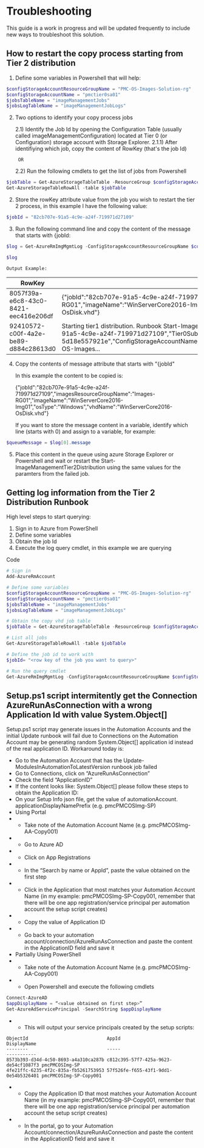 # Troubleshooting

This guide is a work in progress and will be updated frequently to include new ways to troubleshoot this solution.

How to restart the copy process starting from Tier 2 distribution
-----------------------------------------------------------------

1) Define some variables in Powershell that will help:

```powershell
$configStorageAccountResourceGroupName = "PMC-OS-Images-Solution-rg"
$configStorageAccountName = "pmctier0sa01"
$jobsTableName = "imageManagementJobs"
$jobsLogTableName = "imageManagementJobLogs"
```

2) Two options to identify your copy process jobs

	2.1) Identify the Job Id by opening the Configuration Table (usually called imageManagementConfiguration) located at Tier 0 (or Configuration) storage account with Storage Explorer.
		2.1.1) After identifiying which job, copy the content of RowKey (that's the job Id)

		OR

	2.2) Run the following cmdlets to get the list of jobs from Powershell
		
```powershell
$jobTable = Get-AzureStorageTableTable -ResourceGroup $configStorageAccountResourceGroupName -StorageAccountName $configStorageAccountName -tableName $jobsTableName
Get-AzureStorageTableRowAll -table $jobTable
```

2) Store the rowKey attribute value from the job you wish to restart the tier 2 process, in this example I have the following value:

```powershell
$jobId = "82cb707e-91a5-4c9e-a24f-719971d27109"
```

3) Run the following command line and copy the content of the message that starts with {jobId:
	
```powershell
$log = Get-AzureRmImgMgmtLog -ConfigStorageAccountResourceGroupName $configStorageAccountResourceGroupName -ConfigStorageAccountName $configStorageAccountName -jobId $jobId | select rowkey,message | ? { $_.message -like ('*jobId":*')}

$log
```

	Output Example:


| RowKey | message |
| --- | --- |
| 8057f39a-e6c8-43c0-8421-eec416e206df | {"jobId":"82cb707e-91a5-4c9e-a24f-719971d27109","imagesResourceGroupName":"Images-RG01","imageName":"WinServerCore2016-Img01","osType":"Windows","vhdName":"WinServerCore2016-OsDisk.vhd"} |
| 92410572-c00f-4a2e-be89-d884c28613d0 | Starting tier1 distribution. Runbook Start-ImageManagementTier1Distribution with parameters: {"jobId":"82cb707e-91a5-4c9e-a24f-719971d27109","Tier0SubscriptionId":"4a49ea85-ce71-4800-b854-5d18e557921e","ConfigStorageAccountName":"pmctier0sa01","ConfigStorageAccountResourceGroupName":"PMC-OS-Images... |

4) Copy the contents of message attribute that starts with "{jobId"
	
	In this example the content to be copied is:

	{"jobId":"82cb707e-91a5-4c9e-a24f-719971d27109","imagesResourceGroupName":"Images-RG01","imageName":"WinServerCore2016-Img01","osType":"Windows","vhdName":"WinServerCore2016-OsDisk.vhd"}

	If you want to store the message content in a variable, identify which line (starts with 0) and assign to a variable, for example:
	
```powershell
$queueMessage = $log[0].message
```

5) Place this content in the queue using azure Storage Explorer or Powershell and wait or restart the Start-ImageManagementTier2Distribution using the same values for the paramters from the failed job.


Getting log information from the Tier 2 Distribution Runbook
------------------------------------------------------------

High level steps to start querying:

1) Sign in to Azure from PowerShell
2) Define some variables 
4) Obtain the job Id
3) Execute the log query cmdlet, in this example we are querying 

Code

```powershell
# Sign in
Add-AzureRmAccount

# Define some variables
$configStorageAccountResourceGroupName = "PMC-OS-Images-Solution-rg"
$configStorageAccountName = "pmctier0sa01"
$jobsTableName = "imageManagementJobs"
$jobsLogTableName = "imageManagementJobLogs"

# Obtain the copy vhd job table
$jobTable = Get-AzureStorageTableTable -ResourceGroup $configStorageAccountResourceGroupName -StorageAccountName $configStorageAccountName -tableName $jobsTableName

# List all jobs
Get-AzureStorageTableRowAll -table $jobTable

# Define the job id to work with
$jobId= "<row key of the job you want to query>"

# Run the query cmdlet
Get-AzureRmImgMgmtLog -ConfigStorageAccountResourceGroupName $configStorageAccountResourceGroupName -ConfigStorageAccountName $configStorageAccountName -jobId $jobId -Level All -step tier2Distribution | sort tableTimeStamp | select tableTimeStamp,step,message
```

Setup.ps1 script intermitently get the Connection AzureRunAsConnection with a wrong Application Id with value System.Object[]
-----------------------------------------------------------------------------------------------------------------------------

Setup.ps1 script may generate issues in the Automation Accounts and the initial Update runbook will fail due to Connections on the Automation Account may be generating random System.Object[] application id instead of the real application ID.
Workaround today is:
* Go to the Automation Account that has the Update-ModulesInAutomationToLatestVersion runbook job failed
* Go to Connections, click on “AzureRunAsConnection”
* Check the field “ApplicationID”
* If the content looks like: System.Object[] please follow these steps to obtain the Application ID:
* On your Setup Info json file, get the value of automationAccount. applicationDisplayNamePrefix (e.g. pmcPMCOSImg-SP)
* Using Portal
* * Take note of the Automation Account Name (e.g. pmcPMCOSImg-AA-Copy001) 
* * Go to Azure AD
* * Click on App Registrations
* * In the “Search by name or AppId”, paste the value obtained on the first step
* * Click in the Application that most matches your Automation Account Name (in my example: pmcPMCOSImg-SP-Copy001, remember that there will be one app registration/service principal per automation account the setup script creates)
* * Copy the value of Application ID
* * Go back to your automation account/connection/AzureRunAsConnection and paste the content in the ApplicationID field and save it
* Partially Using PowerShell
* * Take note of the Automation Account Name (e.g. pmcPMCOSImg-AA-Copy001) 
* * Open Powershell and execute the following cmdlets

```powershell
Connect-AzureAD
$appDisplayName = “<value obtained on first step>”
Get-AzureAdServicePrincipal -SearchString $appDisplayName
```

* * This will output your service principals created by the setup scripts:

```
ObjectId                             AppId                                DisplayName
--------                             -----                                -----------
8573b393-d34d-4c50-8693-a4a310ca287b c812c395-57f7-425a-9623-de54cf1087f3 pmcPMCOSImg-SP
4fe21ffc-6235-4f2c-835a-fb5261753953 57f526fe-f655-43f1-9dd1-0e54b5326401 pmcPMCOSImg-SP-Copy001
```

* * Copy the Application ID that most matches your Automation Account Name (in my example: pmcPMCOSImg-SP-Copy001, remember that there will be one app registration/service principal per automation account the setup script creates)
* * In the portal, go to your Automation Account/connection/AzureRunAsConnection and paste the content in the ApplicationID field and save it
